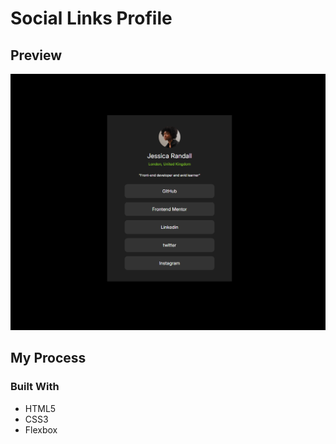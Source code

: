 # Social Links Profile

## Preview

![screenshot](images/result.png)

## My Process

### Built With

- HTML5
- CSS3
- Flexbox
